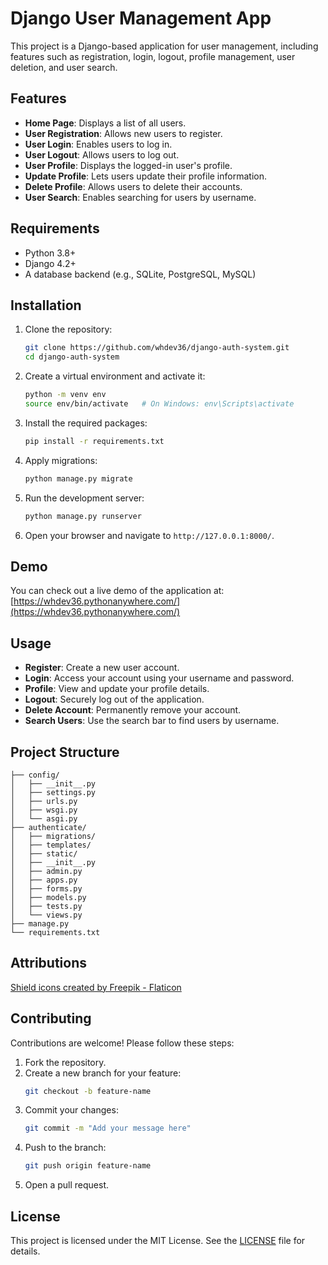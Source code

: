 # Django User Management App

This project is a Django-based application for user management, including features such as registration, login, logout, profile management, user deletion, and user search.

## Features

- **Home Page**: Displays a list of all users.
- **User Registration**: Allows new users to register.
- **User Login**: Enables users to log in.
- **User Logout**: Allows users to log out.
- **User Profile**: Displays the logged-in user's profile.
- **Update Profile**: Lets users update their profile information.
- **Delete Profile**: Allows users to delete their accounts.
- **User Search**: Enables searching for users by username.

## Requirements

- Python 3.8+
- Django 4.2+
- A database backend (e.g., SQLite, PostgreSQL, MySQL)

## Installation

1. Clone the repository:
   ```bash
   git clone https://github.com/whdev36/django-auth-system.git
   cd django-auth-system
   ```

2. Create a virtual environment and activate it:
   ```bash
   python -m venv env
   source env/bin/activate   # On Windows: env\Scripts\activate
   ```

3. Install the required packages:
   ```bash
   pip install -r requirements.txt
   ```

4. Apply migrations:
   ```bash
   python manage.py migrate
   ```

5. Run the development server:
   ```bash
   python manage.py runserver
   ```

6. Open your browser and navigate to `http://127.0.0.1:8000/`.

## Demo

You can check out a live demo of the application at: [https://whdev36.pythonanywhere.com/](https://whdev36.pythonanywhere.com/)

## Usage

- **Register**: Create a new user account.
- **Login**: Access your account using your username and password.
- **Profile**: View and update your profile details.
- **Logout**: Securely log out of the application.
- **Delete Account**: Permanently remove your account.
- **Search Users**: Use the search bar to find users by username.

## Project Structure

```
├── config/
│   ├── __init__.py
│   ├── settings.py
│   ├── urls.py
│   ├── wsgi.py
│   └── asgi.py
├── authenticate/
│   ├── migrations/
│   ├── templates/
│   ├── static/
│   ├── __init__.py
│   ├── admin.py
│   ├── apps.py
│   ├── forms.py
│   ├── models.py
│   ├── tests.py
│   └── views.py
├── manage.py
└── requirements.txt
```

## Attributions

<a href="https://www.flaticon.com/free-icons/shield" title="shield icons">Shield icons created by Freepik - Flaticon</a>

## Contributing

Contributions are welcome! Please follow these steps:

1. Fork the repository.
2. Create a new branch for your feature:
   ```bash
   git checkout -b feature-name
   ```
3. Commit your changes:
   ```bash
   git commit -m "Add your message here"
   ```
4. Push to the branch:
   ```bash
   git push origin feature-name
   ```
5. Open a pull request.

## License

This project is licensed under the MIT License. See the [LICENSE](LICENSE) file for details.
